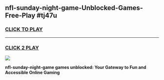 
## nfl-sunday-night-game-Unblocked-Games-Free-Play #tj47u
<h3>
<a href="https://us.freeplayer.one?title=nfl-sunday-night-game&ref=9M">CLICK TO PLAY</a></h3>
<hr>

<h3>
<a href="https://us.freeplayer.one?title=nfl-sunday-night-game&ref=9M">CLICK 2 PLAY</a>
  
</h3>

<a href="https://us.freeplayer.one?title=nfl-sunday-night-game&ref=9M"><img src="https://clearcache.store/games.png"></a>


**nfl-sunday-night-game games unblocked: Your Gateway to Fun and Accessible Online Gaming**
